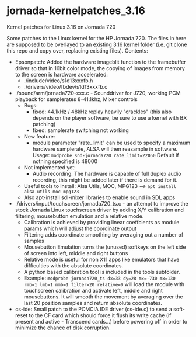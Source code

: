 # jornada-kernelpatches_3.16
Kernel patches for Linux 3.16 on Jornada 720 

Some patches to the Linux kernel for the HP Jornada 720. The files in here are supposed to be overlayed to an existing 3.16 kernel folder (i.e. git clone this repo and copy over, replacing existing files). 
Contents:
- Epsonpatch: Added the hardware imageblit function to the framebuffer driver so that in 16bit color mode, the copying of images from memory to the screen is hardware accelerated:
  - ./include/video/s1d13xxxfb.h
  - ./drivers/video/fbdev/s1d13xxxfb.c
- ./sound/arm/jornada720-xxx.c - Sounddriver for J720, working PCM playback for samplerates 8-41.1khz, Mixer controls
  - Bugs: 
    - fixed: 44.1kHz / 48kHz replay heavily "crackles" (this also depends on the player software, be sure to use a kernel with BX patching)
    - fixed: samplerate switching not working
  - New feature:
    - module parameter "rate_limit" can be used to specify a maximum hardware samplerate, ALSA will then reasample in software. Usage: `modprobe snd-jornada720 rate_limit=22050` Default if nothing specified is 48000
  - Not implemented yet: 
    - Audio recording. The hardware is capable of full duplex audio recording, this might be added later if there is demand for it.
  - Useful tools to install: Alsa Utils, MOC, MPG123 --> `apt install alsa-utils moc mpg123`
  - Also apt-install sdl-mixer libraries to enable sound in SDL apps
- ./drivers/input/touchscreen/jornada720_ts.c - an attempt to improve the stock Jornada Linux touchscreen driver by adding X/Y calibration and filtering, mousebutton emulation and a relative mode. 
  - Calibration is achieved by providing linear coeffcients as module params which will adjust the coordinate output
  - Filtering adds coordinate smoothing by averaging out a number of samples
  - Mousebutton Emulation turns the (unused) softkeys on the left side of screen into left, middle and right buttons
  - Relative mode is useful for non X11 apps like emulators that have difficulties with the absolute coordinates.
  - A python based calibration tool is included in the tools subfolder.
  - Example: `modprobe jornada720_ts dx=33 dy=28 mx=-730 mx=130 rmb=1 lmb=1 mmb=1 filter=20 relative=0` will load the module with touchscreen calibration and activate left, middle and right mousebuttons. It will smooth the movement by averaging over the last 20 position samples and return absolute coordinates.
- cs-ide: Small patch to the PCMCIA IDE driver (cs-ide.c) to send a soft-reset to the CF card which should force it flush its write cache (if present and active - Transcend cards...) before powering off in order to minimize the chance of disk corruption.
